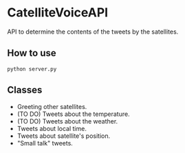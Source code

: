 # CatelliteVoiceAPI
API to determine the contents of the tweets by the satellites.

## How to use
```
python server.py
```

## Classes

- Greeting other satellites.
- (TO DO) Tweets about the temperature.
- (TO DO) Tweets about the weather.
- Tweets about local time.
- Tweets about satellite's position.
- "Small talk" tweets.


